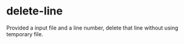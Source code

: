 # delete-line
Provided a input file and a line number, delete that line without using temporary file. 
